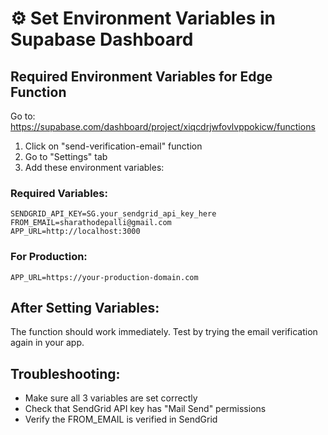 # ⚙️ Set Environment Variables in Supabase Dashboard

## Required Environment Variables for Edge Function

Go to: https://supabase.com/dashboard/project/xiqcdrjwfovlvppokicw/functions

1. Click on "send-verification-email" function
2. Go to "Settings" tab
3. Add these environment variables:

### Required Variables:

```
SENDGRID_API_KEY=SG.your_sendgrid_api_key_here
FROM_EMAIL=sharathodepalli@gmail.com
APP_URL=http://localhost:3000
```

### For Production:

```
APP_URL=https://your-production-domain.com
```

## After Setting Variables:

The function should work immediately. Test by trying the email verification again in your app.

## Troubleshooting:

- Make sure all 3 variables are set correctly
- Check that SendGrid API key has "Mail Send" permissions
- Verify the FROM_EMAIL is verified in SendGrid
